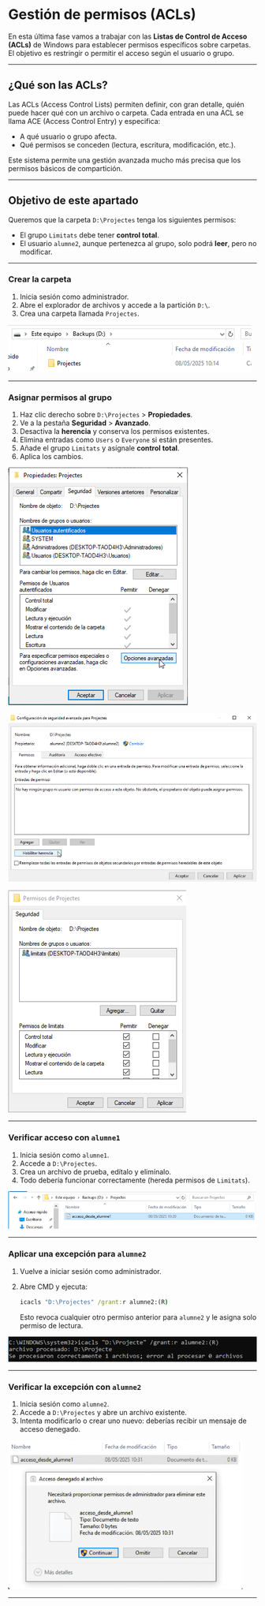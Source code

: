# __Gestión de permisos (ACLs)__

En esta última fase vamos a trabajar con las **Listas de Control de Acceso (ACLs)** de Windows para establecer permisos específicos sobre carpetas. El objetivo es restringir o permitir el acceso según el usuario o grupo.

---

## __¿Qué son las ACLs?__

Las ACLs (Access Control Lists) permiten definir, con gran detalle, quién puede hacer qué con un archivo o carpeta. Cada entrada en una ACL se llama ACE (Access Control Entry) y especifica:

- A qué usuario o grupo afecta.
- Qué permisos se conceden (lectura, escritura, modificación, etc.).

Este sistema permite una gestión avanzada mucho más precisa que los permisos básicos de compartición.

---

## __Objetivo de este apartado__

Queremos que la carpeta `D:\Projectes` tenga los siguientes permisos:

- El grupo `Limitats` debe tener **control total**.
- El usuario `alumne2`, aunque pertenezca al grupo, solo podrá **leer**, pero no modificar.

---
### __Crear la carpeta__

1. Inicia sesión como administrador.
2. Abre el explorador de archivos y accede a la partición `D:\`.
3. Crea una carpeta llamada `Projectes`.

![acl](./img/acl/acl1.png)

---
### __Asignar permisos al grupo__

1. Haz clic derecho sobre `D:\Projectes` > **Propiedades**.
2. Ve a la pestaña **Seguridad** > **Avanzado**.
3. Desactiva la **herencia** y conserva los permisos existentes.
4. Elimina entradas como `Users` o `Everyone` si están presentes.
5. Añade el grupo `Limitats` y asígnale **control total**.
6. Aplica los cambios.

![acl](./img/acl/acl2.png)

![acl](./img/acl/acl3.png)

![acl](./img/acl/acl4.png)

---

### __Verificar acceso con `alumne1`__

1. Inicia sesión como `alumne1`.
2. Accede a `D:\Projectes`.
3. Crea un archivo de prueba, edítalo y elimínalo.
4. Todo debería funcionar correctamente (hereda permisos de `Limitats`).

![acl](./img/acl/acl5.png)

---
### __Aplicar una excepción para `alumne2`__

1. Vuelve a iniciar sesión como administrador.
2. Abre CMD y ejecuta:

   ```cmd
   icacls "D:\Projectes" /grant:r alumne2:(R)
   ```

   Esto revoca cualquier otro permiso anterior para `alumne2` y le asigna solo permiso de lectura.

![acl](./img/acl/acl6.png)

---
### __Verificar la excepción con `alumne2`__

1. Inicia sesión como `alumne2`.
2. Accede a `D:\Projectes` y abre un archivo existente.
3. Intenta modificarlo o crear uno nuevo: deberías recibir un mensaje de acceso denegado.

![acl](./img/acl/acl7.png)

---